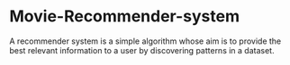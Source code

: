 # Movie-Recommender-system
A recommender system is a simple algorithm whose  aim is to provide the best relevant information to a user  by discovering patterns in a dataset.
